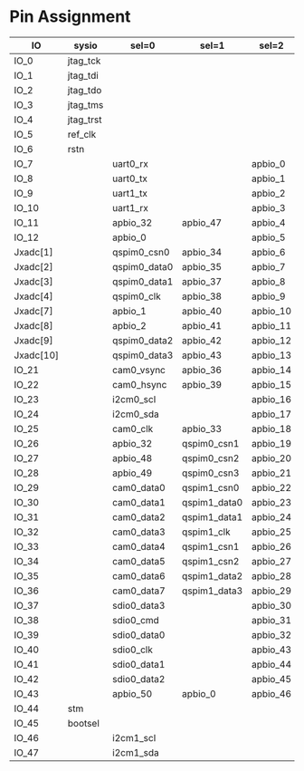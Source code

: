 # Pin Assignment

| IO | sysio | sel=0 | sel=1 | sel=2 | sel=3 |
| --- | --- | --- | --- | --- | --- |
| IO_0 | jtag_tck |  |  |  |  |
| IO_1 | jtag_tdi |  |  |  |  |
| IO_2 | jtag_tdo |  |  |  |  |
| IO_3 | jtag_tms |  |  |  |  |
| IO_4 | jtag_trst |  |  |  |  |
| IO_5 | ref_clk |  |  |  |  |
| IO_6 | rstn |  |  |  |  |
| IO_7 |  | uart0_rx |  | apbio_0 | fpgaio_0 |
| IO_8 |  | uart0_tx |  | apbio_1 | fpgaio_1 |
| IO_9 |  | uart1_tx |  | apbio_2 | fpgaio_2 |
| IO_10 |  | uart1_rx |  | apbio_3 | fpgaio_3 |
| IO_11 |  | apbio_32 | apbio_47 | apbio_4 | fpgaio_4 |
| IO_12 |  | apbio_0 |  | apbio_5 | fpgaio_5 |
| Jxadc[1] |  | qspim0_csn0 | apbio_34 | apbio_6 | fpgaio_6 |
| Jxadc[2] |  | qspim0_data0 | apbio_35 | apbio_7 | fpgaio_7 |
| Jxadc[3] |  | qspim0_data1 | apbio_37 | apbio_8 | fpgaio_8 |
| Jxadc[4] |  | qspim0_clk | apbio_38 | apbio_9 | fpgaio_9 |
| Jxadc[7] |  | apbio_1 | apbio_40 | apbio_10 | fpgaio_10 |
| Jxadc[8] |  | apbio_2 | apbio_41 | apbio_11 | fpgaio_11 |
| Jxadc[9] |  | qspim0_data2 | apbio_42 | apbio_12 | fpgaio_12 |
| Jxadc[10] |  | qspim0_data3 | apbio_43 | apbio_13 | fpgaio_13 |
| IO_21 |  | cam0_vsync | apbio_36 | apbio_14 | fpgaio_14 |
| IO_22 |  | cam0_hsync | apbio_39 | apbio_15 | fpgaio_15 |
| IO_23 |  | i2cm0_scl |  | apbio_16 | fpgaio_16 |
| IO_24 |  | i2cm0_sda |  | apbio_17 | fpgaio_17 |
| IO_25 |  | cam0_clk | apbio_33 | apbio_18 | fpgaio_18 |
| IO_26 |  | apbio_32 | qspim0_csn1 | apbio_19 | fpgaio_19 |
| IO_27 |  | apbio_48 | qspim0_csn2 | apbio_20 | fpgaio_20 |
| IO_28 |  | apbio_49 | qspim0_csn3 | apbio_21 | fpgaio_21 |
| IO_29 |  | cam0_data0 | qspim1_csn0 | apbio_22 | fpgaio_22 |
| IO_30 |  | cam0_data1 | qspim1_data0 | apbio_23 | fpgaio_23 |
| IO_31 |  | cam0_data2 | qspim1_data1 | apbio_24 | fpgaio_24 |
| IO_32 |  | cam0_data3 | qspim1_clk | apbio_25 | fpgaio_25 |
| IO_33 |  | cam0_data4 | qspim1_csn1 | apbio_26 | fpgaio_26 |
| IO_34 |  | cam0_data5 | qspim1_csn2 | apbio_27 | fpgaio_27 |
| IO_35 |  | cam0_data6 | qspim1_data2 | apbio_28 | fpgaio_28 |
| IO_36 |  | cam0_data7 | qspim1_data3 | apbio_29 | fpgaio_29 |
| IO_37 |  | sdio0_data3 |  | apbio_30 | fpgaio_30 |
| IO_38 |  | sdio0_cmd |  | apbio_31 | fpgaio_31 |
| IO_39 |  | sdio0_data0 |  | apbio_32 | fpgaio_32 |
| IO_40 |  | sdio0_clk |  | apbio_43 | fpgaio_33 |
| IO_41 |  | sdio0_data1 |  | apbio_44 | fpgaio_34 |
| IO_42 |  | sdio0_data2 |  | apbio_45 | fpgaio_35 |
| IO_43 |  | apbio_50 | apbio_0 | apbio_46 | fpgaio_36 |
| IO_44 | stm |  |  |  |  |
| IO_45 | bootsel |  |  |  | fpgaio_37 |
| IO_46 |  | i2cm1_scl |  |  | fpgaio_38 |
| IO_47 |  | i2cm1_sda |  |  | fpgaio_39 |
